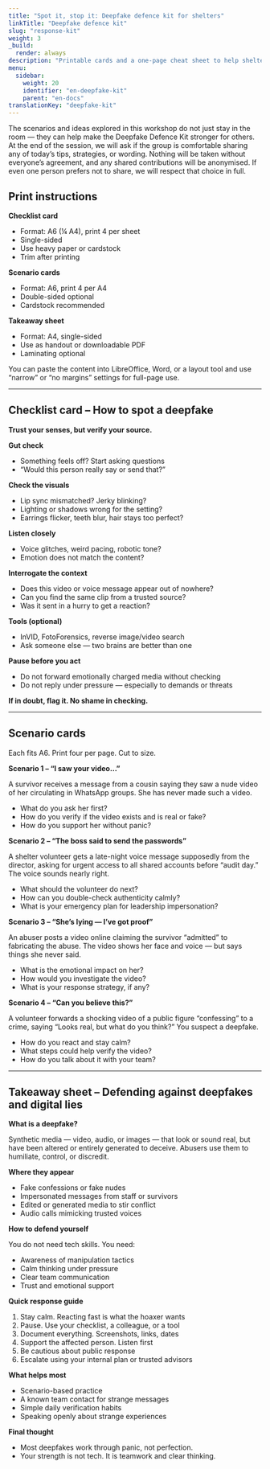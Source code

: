 ```yaml
---
title: "Spot it, stop it: Deepfake defence kit for shelters"
linkTitle: "Deepfake defence kit"
slug: "response-kit"
weight: 3
_build:
  render: always
description: "Printable cards and a one-page cheat sheet to help shelter staff recognise, respond to, and talk through deepfake-related incidents — calmly and practically."
menu:
  sidebar:
    weight: 20
    identifier: "en-deepfake-kit"
    parent: "en-docs"
translationKey: "deepfake-kit"
---
```


The scenarios and ideas explored in this workshop do not just stay in the room — they can help make the Deepfake 
Defence Kit stronger for others. At the end of the session, we will ask if the group is comfortable sharing any of 
today’s tips, strategies, or wording. Nothing will be taken without everyone’s agreement, and any shared contributions 
will be anonymised. If even one person prefers not to share, we will respect that choice in full.

## Print instructions

**Checklist card**

* Format: A6 (¼ A4), print 4 per sheet
* Single-sided
* Use heavy paper or cardstock
* Trim after printing

**Scenario cards**

* Format: A6, print 4 per A4
* Double-sided optional
* Cardstock recommended

**Takeaway sheet**

* Format: A4, single-sided
* Use as handout or downloadable PDF
* Laminating optional

You can paste the content into LibreOffice, Word, or a layout tool and use “narrow” or “no margins” settings for 
full-page use.

---

## Checklist card – How to spot a deepfake

**Trust your senses, but verify your source.**

**Gut check**

* Something feels off? Start asking questions
* “Would this person really say or send that?”

**Check the visuals**

* Lip sync mismatched? Jerky blinking?
* Lighting or shadows wrong for the setting?
* Earrings flicker, teeth blur, hair stays too perfect?

**Listen closely**

* Voice glitches, weird pacing, robotic tone?
* Emotion does not match the content?

**Interrogate the context**

* Does this video or voice message appear out of nowhere?
* Can you find the same clip from a trusted source?
* Was it sent in a hurry to get a reaction?

**Tools (optional)**

* InVID, FotoForensics, reverse image/video search
* Ask someone else — two brains are better than one

**Pause before you act**

* Do not forward emotionally charged media without checking
* Do not reply under pressure — especially to demands or threats

**If in doubt, flag it. No shame in checking.**

---

## Scenario cards

Each fits A6. Print four per page. Cut to size.

**Scenario 1 – “I saw your video…”**

A survivor receives a message from a cousin saying they saw a nude video of her circulating in WhatsApp groups. She has never made such a video.

* What do you ask her first?
* How do you verify if the video exists and is real or fake?
* How do you support her without panic?

**Scenario 2 – “The boss said to send the passwords”**

A shelter volunteer gets a late-night voice message supposedly from the director, asking for urgent access to all shared accounts before “audit day.” The voice sounds nearly right.

* What should the volunteer do next?
* How can you double-check authenticity calmly?
* What is your emergency plan for leadership impersonation?

**Scenario 3 – “She’s lying — I’ve got proof”**

An abuser posts a video online claiming the survivor “admitted” to fabricating the abuse. The video shows her face and voice — but says things she never said.

* What is the emotional impact on her?
* How would you investigate the video?
* What is your response strategy, if any?

**Scenario 4 – “Can you believe this?”**

A volunteer forwards a shocking video of a public figure “confessing” to a crime, saying “Looks real, but what do you think?” You suspect a deepfake.

* How do you react and stay calm?
* What steps could help verify the video?
* How do you talk about it with your team?

---

## Takeaway sheet – Defending against deepfakes and digital lies

**What is a deepfake?**

Synthetic media — video, audio, or images — that look or sound real, but have been altered or entirely generated to deceive. Abusers use them to humiliate, control, or discredit.

**Where they appear**

* Fake confessions or fake nudes
* Impersonated messages from staff or survivors
* Edited or generated media to stir conflict
* Audio calls mimicking trusted voices

**How to defend yourself**

You do not need tech skills. You need:

* Awareness of manipulation tactics
* Calm thinking under pressure
* Clear team communication
* Trust and emotional support

**Quick response guide**

1. Stay calm. Reacting fast is what the hoaxer wants
2. Pause. Use your checklist, a colleague, or a tool
3. Document everything. Screenshots, links, dates
4. Support the affected person. Listen first
5. Be cautious about public response
6. Escalate using your internal plan or trusted advisors

**What helps most**

* Scenario-based practice
* A known team contact for strange messages
* Simple daily verification habits
* Speaking openly about strange experiences

**Final thought**

* Most deepfakes work through panic, not perfection.
* Your strength is not tech. It is teamwork and clear thinking.

